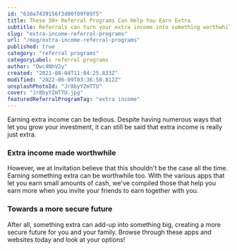 ```yaml
---
id: "610a7439156f3d00f09f09f5"
title: These 30+ Referral Programs Can Help You Earn Extra
subtitle: Referrals can turn your extra income into something worthwhile.
slug: "extra-income-referral-programs"
url: "/mag/extra-income-referral-programs"
published: true
category: "referral programs"
categoryLabel: referral programs
author: "Owc4NhV2y"
created: "2021-08-04T11:04:25.833Z"
modified: "2022-06-09T03:36:58.812Z"
unsplashPhotoId: "Jr8byYZmTTU"
cover: "Jr8byYZmTTU.jpg"
featuredReferralProgramTag: "extra income"
---
```

Earning extra income can be tedious. Despite having numerous ways that let you grow your investment, it can still be said that extra income is really just extra.

### **Extra income made worthwhile**

However, we at Invitation believe that this shouldn't be the case all the time. Earning something extra can be worthwhile too. With the various apps that let you earn small amounts of cash, we've compiled those that help you earn more when you invite your friends to earn together with you.

### **Towards a more secure future**

After all, something extra can add-up into something big, creating a more secure future for you and your family. Browse through these apps and websites today and look at your options!